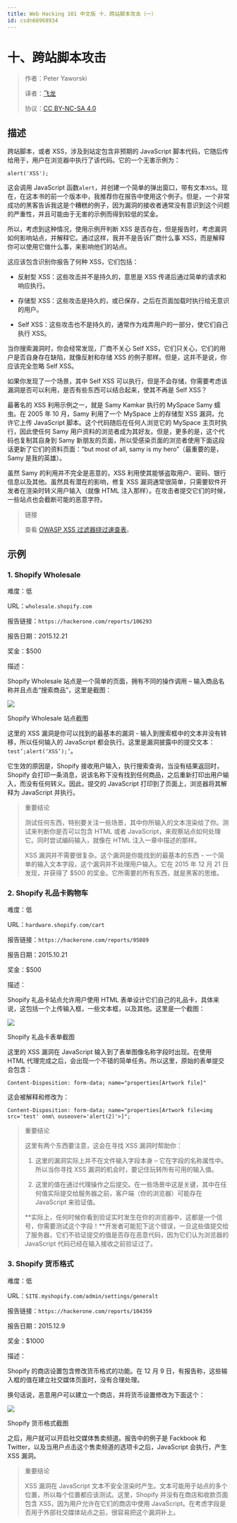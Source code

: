 ```yaml
---
title: Web Hacking 101 中文版 十、跨站脚本攻击（一）
id: csdn66968934
---
```


# 十、跨站脚本攻击

> 作者：Peter Yaworski
> 
> 译者：[飞龙](https://github.com/)
> 
> 协议：[CC BY-NC-SA 4.0](http://creativecommons.org/licenses/by-nc-sa/4.0/)

## 描述

跨站脚本，或者 XSS，涉及到站定包含非预期的 JavaScript 脚本代码，它随后传给用于，用户在浏览器中执行了该代码。它的一个无害示例为：

```
alert('XSS');
```

这会调用 JavaScript 函数`alert`，并创建一个简单的弹出窗口，带有文本`XSS`。现在，在这本书的前一个版本中，我推荐你在报告中使用这个例子。但是，一个非常成功的黑客告诉我这是个糟糕的例子，因为漏洞的接收者通常没有意识到这个问题的严重性，并且可能由于无害的示例而得到较低的奖金。

所以，考虑到这种情况，使用示例开判断 XSS 是否存在，但是报告时，考虑漏洞如何影响站点，并解释它。通过这样，我并不是告诉厂商什么事 XSS，而是解释你可以使用它做什么事，来影响他们的站点。

这应该包含识别你报告了何种 XSS，它们包括：

*   反射型 XSS：这些攻击并不是持久的，意思是 XSS 传递后通过简单的请求和响应执行。

*   存储型 XSS：这些攻击是持久的，或已保存，之后在页面加载时执行给无意识的用户。

*   Self XSS：这些攻击也不是持久的，通常作为戏弄用户的一部分，使它们自己执行 XSS。

当你搜索漏洞时，你会经常发现，厂商不关心 Self XSS，它们只关心，它们的用户是否自身存在缺陷，就像反射和存储 XSS 的例子那样。但是，这并不是说，你应该完全忽略 Self XSS。

如果你发现了一个场景，其中 Self XSS 可以执行，但是不会存储，你需要考虑该漏洞是否可以利用，是否有些东西可以结合起来，使其不再是 Self XSS？

最著名的 XSS 利用示例之一，就是 Samy Kamkar 执行的 MySpace Samy 蠕虫。在 2005 年 10 月，Samy 利用了一个 MySpace 上的存储型 XSS 漏洞，允许它上传 JavaScript 脚本。这个代码随后在任何人浏览它的 MySpace 主页时执行，因此使任何 Samy 用户资料的浏览者成为其好友。但是，更多的是，这个代码也复制其自身到 Samy 新朋友的页面，所以受感染页面的浏览者使用下面这段话更新了它们的资料页面：“but most of all, samy is my hero”（最重要的是，Samy 是我的英雄）。

虽然 Samy 的利用并不完全是恶意的，XSS 利用使其能够盗取用户、密码、银行信息以及其他。虽然具有潜在的影响，修复 XSS 漏洞通常很简单，只需要软件开发者在渲染时转义用户输入（就像 HTML 注入那样）。在攻击者提交它们的时候，一些站点也会截断可能的恶意字符。

> 链接
> 
> 查看 [OWASP XSS 过滤器绕过速查表](https://www.owasp.org/index.php/XSS_Filter_Evasion_Cheat_Sheet)。

## 示例

### 1\. Shopify Wholesale

难度：低

URL：`wholesale.shopify.com`

报告链接：`https://hackerone.com/reports/106293`

报告日期：2015.12.21

奖金：$500

描述：

Shopify Wholesale 站点是一个简单的页面，拥有不同的操作调用 – 输入商品名称并且点击“搜索商品”，这里是截图：

![](../img/842115483ac4da68e6f1153705c768fa.png)

Shopify Wholesale 站点截图

这里的 XSS 漏洞是你可以找到的最基本的漏洞 - 输入到搜索框中的文本并没有转移，所以任何输入的 JavaScript 都会执行。这里是漏洞披露中的提交文本：`test’;alert(‘XSS’);’`。

它生效的原因是，Shopify 接收用户输入，执行搜索查询，当没有结果返回时，Shopify 会打印一条消息，说该名称下没有找到任何商品，之后重新打印出用户输入，而没有任何转义。因此，提交的 JavaScript 打印到了页面上，浏览器将其解释为 JavaScript 并执行。

> 重要结论
> 
> 测试任何东西，特别要关注一些场景，其中你所输入的文本渲染给了你。测试来判断你是否可以包含 HTML 或者 JavaScript，来观察站点如何处理它。同时尝试编码输入，就像在 HTML 注入一章中描述的那样。
> 
> XSS 漏洞并不需要很复杂。这个漏洞是你能找到的最基本的东西 - 一个简单的输入文本字段，这个漏洞并不处理用户输入。它在 2015 年 12 月 21 日发现，并获得了 $500 的奖金。它所需要的所有东西，就是黑客的思维。

### 2\. Shopify 礼品卡购物车

难度：低

URL：`hardware.shopify.com/cart`

报告链接：`https://hackerone.com/reports/95089`

报告日期：2015.10.21

奖金：$500

描述：

Shopify 礼品卡站点允许用户使用 HTML 表单设计它们自己的礼品卡，具体来说，这包括一个上传输入框，一些文本框，以及其他。这里是一个截图：

![](../img/e4092a8befc7e9584d38c65206043298.png)

Shopify 礼品卡表单截图

这里的 XSS 漏洞在 JavaScript 输入到了表单图像名称字段时出现。在使用 HTML 代理完成之后，会出现一个不错的简单任务。所以这里，原始的表单提交会包含：

```
Content-Disposition: form-data; name="properties[Artwork file]"
```

这会被解释和修改为：

```
Content-Disposition: form-data; name="properties[Artwork file<img src='test' onm\ ouseover='alert(2)'>]";
```

> 重要结论
> 
> 这里有两个东西要注意，这会在寻找 XSS 漏洞时帮助你：
> 
> 1.  这里的漏洞实际上并不在文件输入字段本身 – 它在字段的名称属性中。所以当你寻找 XSS 漏洞的机会时，要记住玩转所有可用的输入值。
>     
>     
> 2.  这里的值在通过代理操作之后提交。在一些场景中这是关键，其中在任何值实际提交给服务器之前，客户端（你的浏览器）可能存在 JavaScript 来验证值。
>     
>     
> 
> **实际上，任何时候你看到验证实时发生在你的浏览器中，这都是一个信号，你需要测试这个字段！**开发者可能犯下这个错误，一旦这些值提交给了服务器，它们不验证提交的值是否存在恶意代码，因为它们认为浏览器的 JavaScript 代码已经在输入接收之前验证过了。

### 3\. Shopify 货币格式

难度：低

URL：`SITE.myshopify.com/admin/settings/generalt`

报告链接：`https://hackerone.com/reports/104359`

报告日期：2015.12.9

奖金：$1000

描述：

Shopify 的商店设置包含修改货币格式的功能。在 12 月 9 日，有报告称，这些输入框的值在建立社交媒体页面时，没有合理处理。

换句话说，恶意用户可以建立一个商店，并将货币设置修改为下面这个：

![](../img/3c14e406296a8b1095688693f227fa6f.png)

Shopify 货币格式截图

之后，用户就可以开启社交媒体售卖频道。报告中的例子是 Fackbook 和 Twitter，以及当用户点击这个售卖频道的选项卡之后，JavaScript 会执行，产生 XSS 漏洞。

> 重要结论
> 
> XSS 漏洞在 JavaScript 文本不安全渲染时产生。文本可能用于站点的多个位置，所以每个位置都应该测试。这里，Shopify 并没有在商店和收款页面包含 XSS，因为用户允许在它们的商店中使用 JavaScript。在考虑字段是否用于外部社交媒体站点之前，很容易把这个漏洞补上。